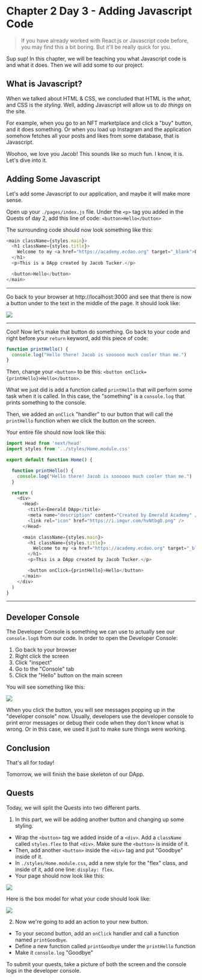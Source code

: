 # Chapter 2 Day 3 - Adding Javascript Code

> If you have already worked with React.js or Javascript code before, you may find this a bit boring. But it'll be really quick for you.

Sup sup! In this chapter, we will be teaching you what Javascript code is and what it does. Then we will add some to our project.

## What is Javascript?

When we talked about HTML & CSS, we concluded that HTML is the *what*, and CSS is the *styling*. Well, adding Javascript will allow us to *do things* on the site.

For example, when you go to an NFT marketplace and click a "buy" button, and it does something. Or when you load up Instagram and the application somehow fetches all your posts and likes from some database, that is Javascript.

Woohoo, we love you Jacob! This sounds like so much fun. I know, it is. Let's dive into it.

## Adding Some Javascript

Let's add some Javascript to our application, and maybe it will make more sense.

Open up your `./pages/index.js` file. Under the `<p>` tag you added in the Quests of day 2, add this line of code: `<button>Hello</button>`

The surrounding code should now look something like this:

```javascript
<main className={styles.main}>
  <h1 className={styles.title}>
    Welcome to my <a href="https://academy.ecdao.org" target="_blank">Emerald DApp!</a>
  </h1>
  <p>This is a DApp created by Jacob Tucker.</p>

  <button>Hello</button>
</main>
```

---

Go back to your browser at http://localhost:3000 and see that there is now a button under to the text in the middle of the page. It should look like:

<img src="../images/begin-day3.png" />

---

Cool! Now let's make that button do something. Go back to your code and right before your `return` keyword, add this piece of code:

```javascript
function printHello() {
  console.log("Hello there! Jacob is soooooo much cooler than me.")
}
```

Then, change your `<button>` to be this: `<button onClick={printHello}>Hello</button>`.

What we just did is add a function called `printHello` that will perform some task when it is called. In this case, the "something" is a `console.log` that prints something to the console. 

Then, we added an `onClick` "handler" to our button that will call the `printHello` function when we click the button on the screen.

Your entire file should now look like this: 

```javascript
import Head from 'next/head'
import styles from '../styles/Home.module.css'

export default function Home() {

  function printHello() {
    console.log("Hello there! Jacob is soooooo much cooler than me.")
  }

  return (
    <div>
      <Head>
        <title>Emerald DApp</title>
        <meta name="description" content="Created by Emerald Academy" />
        <link rel="icon" href="https://i.imgur.com/hvNtbgD.png" />
      </Head>

      <main className={styles.main}>
        <h1 className={styles.title}>
          Welcome to my <a href="https://academy.ecdao.org" target="_blank">Emerald DApp!</a>
        </h1>
        <p>This is a DApp created by Jacob Tucker.</p>

        <button onClick={printHello}>Hello</button>
      </main>
    </div>
  )
}
```

---

## Developer Console

The Developer Console is something we can use to actually see our `console.log`s from our code. In order to open the Developer Console:

1. Go back to your browser
2. Right click the screen
3. Click "inspect"
4. Go to the "Console" tab
5. Click the "Hello" button on the main screen

You will see something like this:

<img src="../images/developer-console.png" />

When you click the button, you will see messages popping up in the "developer console" now. Usually, developers use the developer console to print error messages or debug their code when they don't know what is wrong. Or in this case, we used it just to make sure things were working. 

## Conclusion

That's all for today!

Tomorrow, we will finish the base skeleton of our DApp.

## Quests

Today, we will split the Quests into two different parts.

1. In this part, we will be adding another button and changing up some styling.
- Wrap the `<button>` tag we added inside of a `<div>`. Add a `className` called `styles.flex` to that `<div>`. Make sure the `<button>` is inside of it.
- Then, add another `<button>` inside the `<div>` tag and put "Goodbye" inside of it.
- In `./styles/Home.module.css`, add a new style for the "flex" class, and inside of it, add one line: `display: flex`.
- Your page should now look like this:

<img src="../images/day3-quest1.png" />

Here is the box model for what your code should look like:

<img src="../images/box-model-quest1.png" />

2. Now we're going to add an action to your new button.
- To your second button, add an `onClick` handler and call a function named `printGoodbye`.
- Define a new function called `printGoodbye` under the `printHello` function
- Make it `console.log` "Goodbye"


To submit your quests, take a picture of both the screen and the console logs in the developer console.



